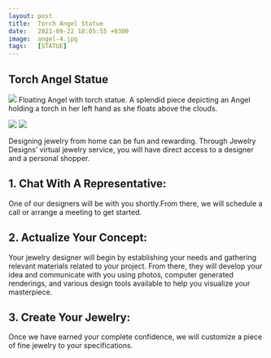 ```yaml
---
layout: post
title:  Torch Angel Statue
date:   2021-09-22 18:05:55 +0300
image:  angel-4.jpg
tags:   [STATUE]
---
```

## Torch Angel Statue

![]({{site.baseurl}}/img/angel-1.jpg)
Floating Angel with torch statue. A splendid piece depicting an Angel holding a torch in her left hand as she floats above the clouds.

![]({{site.baseurl}}/img/angel-3.jpg)
![]({{site.baseurl}}/img/angel-2.jpg)



Designing jewelry from home can be fun and rewarding. Through Jewelry Designs’ virtual jewelry service, you will have direct access to a designer and a personal shopper.

## 1. Chat With A Representative:
One of our designers will be with you shortly.From there, we will schedule a call or arrange a meeting to get started.

## 2. Actualize Your Concept:
Your jewelry designer will begin by establishing your needs and gathering relevant materials related to your project. From there, they will develop your idea and communicate with you using photos, computer generated renderings, and various design tools available to help you visualize your masterpiece.

## 3. Create Your Jewelry:
Once we have earned your complete confidence, we will customize a piece of fine jewelry to your specifications.
